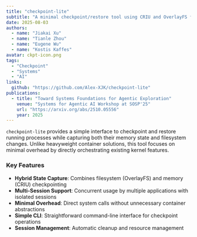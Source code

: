 ```yaml
---
title: "checkpoint-lite"
subtitle: "A minimal checkpoint/restore tool using CRIU and OverlayFS for fast process state management."
date: 2025-08-03
authors:
  - name: "Jiakai Xu"
  - name: "Tianle Zhou"
  - name: "Eugene Wu"
  - name: "Kostis Kaffes"
avatar: ckpt-icon.png
tags:
  - "Checkpoint"
  - "Systems"
  - "AI"
links:
  github: "https://github.com/Alex-XJK/checkpoint-lite"
publications:
  - title: "Toward Systems Foundations for Agentic Exploration"
    venue: "Systems for Agentic AI Workshop at SOSP'25"
    url: "https://arxiv.org/abs/2510.05556"
    year: 2025
---
```


`checkpoint-lite` provides a simple interface to checkpoint and restore running processes while capturing both their memory state and filesystem changes. Unlike heavyweight container solutions, this tool focuses on minimal overhead by directly orchestrating existing kernel features.

### Key Features
- **Hybrid State Capture**: Combines filesystem (OverlayFS) and memory (CRIU) checkpointing
- **Multi-Session Support**: Concurrent usage by multiple applications with isolated sessions
- **Minimal Overhead**: Direct system calls without unnecessary container abstractions
- **Simple CLI**: Straightforward command-line interface for checkpoint operations
- **Session Management**: Automatic cleanup and resource management